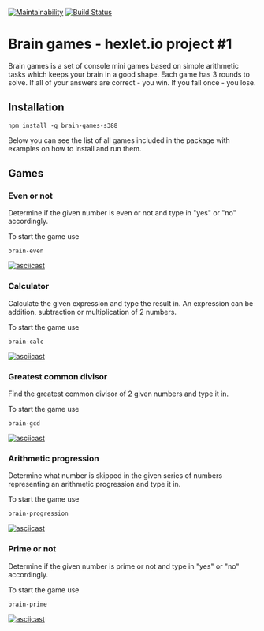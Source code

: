 [![Maintainability](https://api.codeclimate.com/v1/badges/57634c0d925d89a5cfe4/maintainability)](https://codeclimate.com/github/Alex-K1m/project-lvl1-s388/maintainability)
[![Build Status](https://travis-ci.org/Alex-K1m/project-lvl1-s388.svg?branch=master)](https://travis-ci.org/Alex-K1m/project-lvl1-s388)

# Brain games - hexlet.io project #1

Brain games is a set of console mini games based on simple arithmetic tasks which keeps your brain in a good shape. Each game has 3 rounds to solve. If all of your answers are correct - you win. If you fail once - you lose.

## Installation

```
npm install -g brain-games-s388
```
Below you can see the list of all games included in the package with examples on how to install and run them.

## Games

### Even or not

Determine if the given number is even or not and type in "yes" or "no" accordingly.

To start the game use
```
brain-even
```

[![asciicast](https://asciinema.org/a/EOqRzUOzuM1IS1RDreDMyEbcn.svg)](https://asciinema.org/a/EOqRzUOzuM1IS1RDreDMyEbcn)

### Calculator

Calculate the given expression and type the result in. An expression can be addition, subtraction or multiplication of 2 numbers.

To start the game use
```
brain-calc
```

[![asciicast](https://asciinema.org/a/aSniOpvww61TtFAYIQ6P4IC7I.svg)](https://asciinema.org/a/aSniOpvww61TtFAYIQ6P4IC7I)

### Greatest common divisor

Find the greatest common divisor of 2 given numbers and type it in.

To start the game use
```
brain-gcd
```

[![asciicast](https://asciinema.org/a/sytNIIR4QRd4hALTCul35iMAN.svg)](https://asciinema.org/a/sytNIIR4QRd4hALTCul35iMAN)

### Arithmetic progression

Determine what number is skipped in the given series of numbers representing an arithmetic progression and type it in.

To start the game use
```
brain-progression
```

[![asciicast](https://asciinema.org/a/SP5SeXtD0EHl7WfWjQ1VRvYg3.svg)](https://asciinema.org/a/SP5SeXtD0EHl7WfWjQ1VRvYg3)

### Prime or not

Determine if the given number is prime or not and type in "yes" or "no" accordingly.

To start the game use
```
brain-prime
```

[![asciicast](https://asciinema.org/a/5ICYT4ikPv38s8y4HDReptv7c.svg)](https://asciinema.org/a/5ICYT4ikPv38s8y4HDReptv7c)
